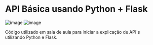 # API Básica usando Python + Flask

![image](https://img.shields.io/badge/Python-FFD43B?style=for-the-badge&logo=python&logoColor=blue)
![image](https://img.shields.io/badge/Flask-000000?style=for-the-badge&logo=flask&logoColor=white)

Código utilizado em sala de aula para iniciar a explicação de API's utilizando Python e Flask.
